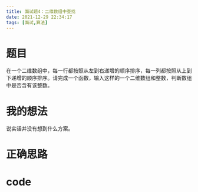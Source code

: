 ```yaml
---
title: 面试题4：二维数组中查找
date: 2021-12-29 22:34:17
tags: [面试,算法]
---
```


# 题目
在一个二维数组中，每一行都按照从左到右递增的顺序排序，每一列都按照从上到下递增的顺序排序。请完成一个函数，输入这样的一个二维数组和整数，判断数组中是否含有该整数。

# 我的想法

说实话并没有想到什么方案。

# 正确思路

# code

